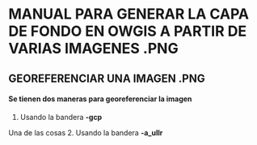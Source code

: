 # MANUAL PARA GENERAR LA CAPA DE FONDO EN OWGIS  A PARTIR DE VARIAS IMAGENES .PNG

## GEOREFERENCIAR UNA IMAGEN .PNG
#### Se tienen dos maneras para georeferenciar la imagen
1. Usando la bandera __-gcp__

Una de las cosas
2. Usando la bandera __-a_ullr__ 
